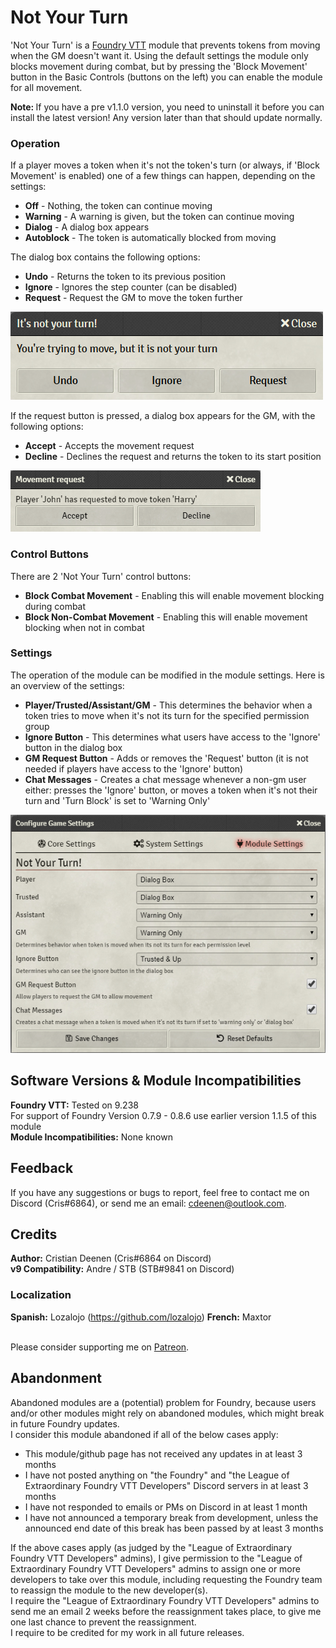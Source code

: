 # Not Your Turn
'Not Your Turn' is a <a href="https://foundryvtt.com/">Foundry VTT</a> module that prevents tokens from moving when the GM doesn't want it. Using the default settings the module only blocks movement during combat, but by pressing the 'Block Movement' button in the Basic Controls (buttons on the left) you can enable the module for all movement.<br>

<b>Note: </b>If you have a pre v1.1.0 version, you need to uninstall it before you can install the latest version! Any version later than that should update normally.

### Operation
If a player moves a token when it's not the token's turn (or always, if 'Block Movement' is enabled) one of a few things can happen, depending on the settings:
<ul>
<li><b>Off</b> - Nothing, the token can continue moving</li>
<li><b>Warning</b> - A warning is given, but the token can continue moving</li>
<li><b>Dialog</b> - A dialog box appears</li>
<li><b>Autoblock</b> - The token is automatically blocked from moving</li>
</ul>

The dialog box contains the following options:<br>
<ul>
<li><b>Undo</b> - Returns the token to its previous position</li>
<li><b>Ignore</b> - Ignores the step counter (can be disabled)</li>
<li><b>Request</b> - Request the GM to move the token further</li>
</ul>

![dialog](https://github.com/CDeenen/NotYourTurn/blob/master/img/examples/Dialog.png)

If the request button is pressed, a dialog box appears for the GM, with the following options:<br>
<ul>
<li><b>Accept</b> - Accepts the movement request</li>
<li><b>Decline</b> - Declines the request and returns the token to its start position</li>
</ul>

![request](https://github.com/CDeenen/NotYourTurn/blob/master/img/examples/Request.png)

### Control Buttons
There are 2 'Not Your Turn' control buttons:
<ul>
<li><b>Block Combat Movement</b> - Enabling this will enable movement blocking during combat</li>
<li><b>Block Non-Combat Movement</b> - Enabling this will enable movement blocking when not in combat</li>
</ul>

### Settings
The operation of the module can be modified in the module settings. Here is an overview of the settings:<br>
<ul>
<li><b>Player/Trusted/Assistant/GM</b> - This determines the behavior when a token tries to move when it's not its turn for the specified permission group</li>
<li><b>Ignore Button</b> - This determines what users have access to the 'Ignore' button in the dialog box</li>
<li><b>GM Request Button</b> - Adds or removes the 'Request' button (it is not needed if players have access to the 'Ignore' button)</li>
<li><b>Chat Messages</b> - Creates a chat message whenever a non-gm user either: presses the 'Ignore' button, or moves a token when it's not their turn and 'Turn Block' is set to 'Warning Only'</li>
</ul>

![moduleSettings](https://github.com/CDeenen/NotYourTurn/blob/master/img/examples/ModuleSettings.png)

## Software Versions & Module Incompatibilities
<b>Foundry VTT:</b> Tested on 9.238<br>
For support of Foundry Version 0.7.9 - 0.8.6 use earlier version 1.1.5 of this module<br>
<b>Module Incompatibilities:</b> None known<br>

## Feedback
If you have any suggestions or bugs to report, feel free to contact me on Discord (Cris#6864), or send me an email: cdeenen@outlook.com.

## Credits
<b>Author:</b> Cristian Deenen (Cris#6864 on Discord)<br>
<b>v9 Compatibility:</b> Andre / STB (STB#9841 on Discord)<br>

### Localization
<b>Spanish:</b> Lozalojo (https://github.com/lozalojo)
<b>French:</b> Maxtor

<br>Please consider supporting me on <a href="https://www.patreon.com/materialfoundry">Patreon</a>.

## Abandonment
Abandoned modules are a (potential) problem for Foundry, because users and/or other modules might rely on abandoned modules, which might break in future Foundry updates.<br>
I consider this module abandoned if all of the below cases apply:
<ul>
  <li>This module/github page has not received any updates in at least 3 months</li>
  <li>I have not posted anything on "the Foundry" and "the League of Extraordinary Foundry VTT Developers" Discord servers in at least 3 months</li>
  <li>I have not responded to emails or PMs on Discord in at least 1 month</li>
  <li>I have not announced a temporary break from development, unless the announced end date of this break has been passed by at least 3 months</li>
</ul>
If the above cases apply (as judged by the "League of Extraordinary Foundry VTT Developers" admins), I give permission to the "League of Extraordinary Foundry VTT Developers" admins to assign one or more developers to take over this module, including requesting the Foundry team to reassign the module to the new developer(s).<br>
I require the "League of Extraordinary Foundry VTT Developers" admins to send me an email 2 weeks before the reassignment takes place, to give me one last chance to prevent the reassignment.<br>
I require to be credited for my work in all future releases.
